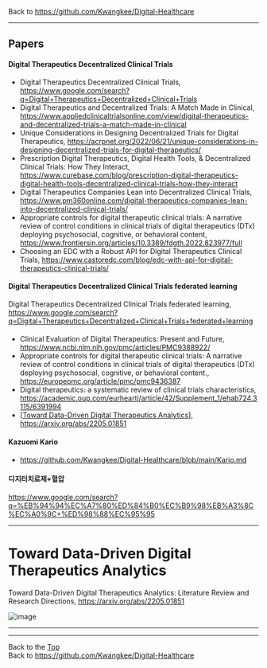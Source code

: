 Back to https://github.com/Kwangkee/Digital-Healthcare
***

## Papers

#### Digital Therapeutics Decentralized Clinical Trials
- Digital Therapeutics Decentralized Clinical Trials, https://www.google.com/search?q=Digital+Therapeutics+Decentralized+Clinical+Trials
- Digital Therapeutics and Decentralized Trials: A Match Made in Clinical, https://www.appliedclinicaltrialsonline.com/view/digital-therapeutics-and-decentralized-trials-a-match-made-in-clinical
- Unique Considerations in Designing Decentralized Trials for Digital Therapeutics, https://acrpnet.org/2022/06/21/unique-considerations-in-designing-decentralized-trials-for-digital-therapeutics/
- Prescription Digital Therapeutics, Digital Health Tools, & Decentralized Clinical Trials: How They Interact, https://www.curebase.com/blog/prescription-digital-therapeutics-digital-health-tools-decentralized-clinical-trials-how-they-interact 
- Digital Therapeutics Companies Lean into Decentralized Clinical Trials, https://www.pm360online.com/digital-therapeutics-companies-lean-into-decentralized-clinical-trials/
- Appropriate controls for digital therapeutic clinical trials: A narrative review of control conditions in clinical trials of digital therapeutics (DTx) deploying psychosocial, cognitive, or behavioral content, https://www.frontiersin.org/articles/10.3389/fdgth.2022.823977/full
- Choosing an EDC with a Robust API for Digital Therapeutics Clinical Trials, https://www.castoredc.com/blog/edc-with-api-for-digital-therapeutics-clinical-trials/ 

#### Digital Therapeutics Decentralized Clinical Trials federated learning
Digital Therapeutics Decentralized Clinical Trials federated learning, https://www.google.com/search?q=Digital+Therapeutics+Decentralized+Clinical+Trials+federated+learning

#### 
- Clinical Evaluation of Digital Therapeutics: Present and Future, https://www.ncbi.nlm.nih.gov/pmc/articles/PMC9388922/
- Appropriate controls for digital therapeutic clinical trials: A narrative review of control conditions in clinical trials of digital therapeutics (DTx) deploying psychosocial, cognitive, or behavioral content., https://europepmc.org/article/pmc/pmc9436387
- Digital therapeutics: a systematic review of clinical trials characteristics, https://academic.oup.com/eurheartj/article/42/Supplement_1/ehab724.3115/6391994 
- [[Toward Data-Driven Digital Therapeutics Analytics](https://github.com/Kwangkee/rPPG/blob/main/dtx.md#toward-data-driven-digital-therapeutics-analytics)], https://arxiv.org/abs/2205.01851

#### Kazuomi Kario
- https://github.com/Kwangkee/Digital-Healthcare/blob/main/Kario.md

#### 디지터치료제+혈압
https://www.google.com/search?q=%EB%94%94%EC%A7%80%ED%84%B0%EC%B9%98%EB%A3%8C%EC%A0%9C+%ED%98%88%EC%95%95

***
# Toward Data-Driven Digital Therapeutics Analytics
Toward Data-Driven Digital Therapeutics Analytics: Literature Review and Research Directions, https://arxiv.org/abs/2205.01851


![image](https://user-images.githubusercontent.com/109835677/193605826-7d109ae2-f4ac-4eaa-96b4-2381bbb0b2c0.png)

***


***
Back to the [Top](#papers)  
Back to https://github.com/Kwangkee/Digital-Healthcare
